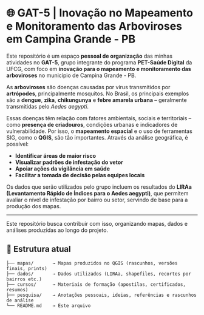 # 🌐 GAT-5 | Inovação no Mapeamento e Monitoramento das Arboviroses em Campina Grande - PB

Este repositório é um espaço **pessoal de organização** das minhas atividades no **GAT-5**, grupo integrante do programa **PET-Saúde Digital** da UFCG, com foco em **inovação para o mapeamento e monitoramento das arboviroses** no município de Campina Grande - PB.

As **arboviroses** são doenças causadas por vírus transmitidos por **artrópodes**, principalmente mosquitos. No Brasil, os principais exemplos são a **dengue**, **zika**, **chikungunya** e **febre amarela urbana** – geralmente transmitidas pelo *Aedes aegypti*.

Essas doenças têm relação com fatores ambientais, sociais e territoriais – como **presença de criadouros**, condições urbanas e indicadores de vulnerabilidade. Por isso, o **mapeamento espacial** e o uso de ferramentas SIG, como o **QGIS**, são tão importantes. Através da análise geográfica, é possível:

- **Identificar áreas de maior risco**
- **Visualizar padrões de infestação do vetor**
- **Apoiar ações da vigilância em saúde**
- **Facilitar a tomada de decisão pelas equipes locais**

Os dados que serão utilizados pelo grupo incluem os resultados do **LIRAa (Levantamento Rápido de Índices para o Aedes aegypti)**, que permitem avaliar o nível de infestação por bairro ou setor, servindo de base para a produção dos mapas.

---

Este repositório busca contribuir com isso, organizando mapas, dados e análises produzidas ao longo do projeto.
## 📁 Estrutura atual

```plaintext
├── mapas/       → Mapas produzidos no QGIS (rascunhos, versões finais, prints)
├── dados/       → Dados utilizados (LIRAa, shapefiles, recortes por bairros etc.)
├── cursos/      → Materiais de formação (apostilas, certificados, resumos)
├── pesquisa/    → Anotações pessoais, ideias, referências e rascunhos de análise
└── README.md    → Este arquivo
